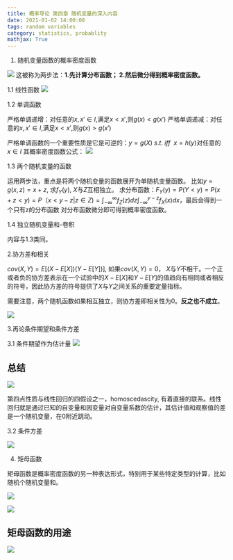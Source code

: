 ```yaml
---
title: 概率导论 第四章 随机变量的深入内容
date: 2021-01-02 14:00:08
tags: random variables
category: statistics, probablity
mathjax: True
---
```


1. 随机变量函数的概率密度函数

![](https://raw.githubusercontent.com/ydeng11/typora_pics/master/markdown20200221204916-649288.png)
这被称为两步法：**1.先计算分布函数； 2.然后微分得到概率密度函数。**

1.1 线性函数
![](https://raw.githubusercontent.com/ydeng11/typora_pics/master/markdown20200221204930-542050.png)

1.2 单调函数

严格单调递增：对任意的$x,x'\in I$,满足$x < x'$,则$g(x) < g(x')$
严格单调递减：对任意的$x,x'\in I$,满足$x < x'$,则$g(x) > g(x')$

严格单调函数的一个重要性质是它是可逆的：$y=g(X)\ s.t.\ iff\ \ x = h(y)$对任意的$x\in I$
其概率密度函数公式：
![](https://raw.githubusercontent.com/ydeng11/typora_pics/master/markdown20200221204947-960415.png)

1.3 两个随机变量的函数

运用两步法，重点是将两个随机变量的函数展开为单随机变量函数。
比如$y = g(x, z) = x+z$, 求$f_Y(y)$, $X$与$Z$互相独立。
求分布函数：$F_Y(y) = P(Y < y) = P(x+z < y) = P（x < y - z | z\in Z) = \int_{-\infty}^{\infty}f_Z(z)dz\int_{-\infty}^{y-z}f_X(x)dx$，最后会得到一个只有z的分布函数
对分布函数微分即可得到概率密度函数。

1.4 独立随机变量和-卷积

内容与1.3类同。

2.协方差和相关

$cov(X,Y) = E[(X-E[X])(Y-E[Y])]$, 如果$cov(X,Y) = 0$， $X$与$Y$不相干。一个正或者负的协方差表示在一个试验中的$X-E[X]$和$Y-E[Y]$的值趋向有相同或者相反的符号，因此协方差的符号提供了$X$与$Y$之间关系的重要定量指标。

需要注意，两个随机函数如果相互独立，则协方差即相关性为0。**反之也不成立**。

![](https://raw.githubusercontent.com/ydeng11/typora_pics/master/markdown20200221205004-150599.png)

3.再论条件期望和条件方差

3.1 条件期望作为估计量
![](https://raw.githubusercontent.com/ydeng11/typora_pics/master/markdown20200221205018-107632.png)

## 总结

![](https://raw.githubusercontent.com/ydeng11/typora_pics/master/markdown20200221205033-9991.png)

第四点性质与线性回归的四假设之一，homoscedascity, 有着直接的联系。线性回归就是通过已知的自变量和因变量对自变量系数的估计，其估计值和观察值的差是一个随机变量，在0附近跳动。

3.2 条件方差

![](https://raw.githubusercontent.com/ydeng11/typora_pics/master/markdown20200221205055-548654.png)

4. 矩母函数

矩母函数是概率密度函数的另一种表达形式，特别用于某些特定类型的计算，比如随机个随机变量和。

![](https://raw.githubusercontent.com/ydeng11/typora_pics/master/markdown20200221205110-911425.png)

![](https://raw.githubusercontent.com/ydeng11/typora_pics/master/markdown20200221205124-657415.png)

## 矩母函数的用途

![](https://raw.githubusercontent.com/ydeng11/typora_pics/master/markdown20200221205138-173531.png)